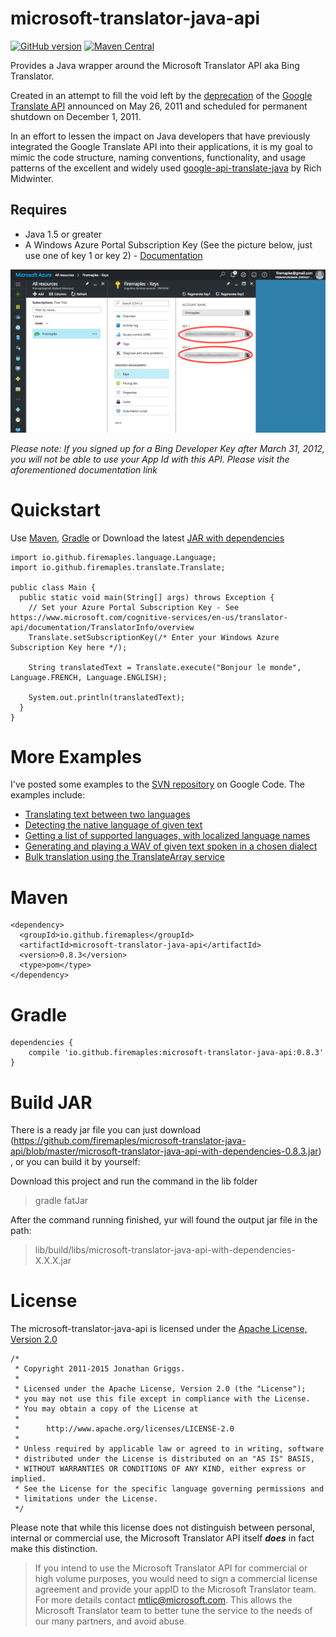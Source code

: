 microsoft-translator-java-api
===========
[![GitHub version](https://badge.fury.io/gh/firemaples%2Fmicrosoft-translator-java-api.svg)](https://badge.fury.io/gh/firemaples%2Fmicrosoft-translator-java-api)
[![Maven Central](https://img.shields.io/maven-central/v/io.github.firemaples/microsoft-translator-java-api.svg)](https://oss.sonatype.org/content/repositories/releases/io/github/firemaples/microsoft-translator-java-api/)

Provides a Java wrapper around the Microsoft Translator API aka Bing Translator. 

Created in an attempt to fill the void left by the [deprecation](http://googlecode.blogspot.com/2011/05/spring-cleaning-for-some-of-our-apis.html) of the [Google Translate API](http://code.google.com/apis/language/translate/overview.html) announced on May 26, 2011 and scheduled for permanent shutdown on December 1, 2011.

In an effort to lessen the impact on Java developers that have previously integrated the Google Translate API into their applications, it
is my goal to mimic the code structure, naming conventions, functionality, and usage patterns of the excellent and widely used [google-api-translate-java](https://github.com/richmidwinter/google-api-translate-java) by Rich Midwinter.

## Requires

* Java 1.5 or greater
* A Windows Azure Portal Subscription Key (See the picture below, just use one of key 1 or key 2) - [Documentation](https://www.microsoft.com/cognitive-services/en-us/translator-api/documentation/TranslatorInfo/overview)

<img src="SubscriptionKey.png"></img>
                                                          
_Please note: If you signed up for a Bing Developer Key after March 31, 2012, you will not be able to use your App Id with this API. Please visit the aforementioned documentation link_

Quickstart
===========

Use [Maven](https://github.com/firemaples/microsoft-translator-java-api#maven), [Gradle](https://github.com/firemaples/microsoft-translator-java-api#gradle) or Download the latest [JAR with dependencies](https://github.com/firemaples/microsoft-translator-java-api/blob/master/microsoft-translator-java-api-with-dependencies-0.8.3.jar)

    import io.github.firemaples.language.Language;
    import io.github.firemaples.translate.Translate;

    public class Main {
      public static void main(String[] args) throws Exception {
        // Set your Azure Portal Subscription Key - See https://www.microsoft.com/cognitive-services/en-us/translator-api/documentation/TranslatorInfo/overview
        Translate.setSubscriptionKey(/* Enter your Windows Azure Subscription Key here */);

        String translatedText = Translate.execute("Bonjour le monde", Language.FRENCH, Language.ENGLISH);

        System.out.println(translatedText);
      }
    }

More Examples
=============

I've posted some examples to the [SVN repository](http://code.google.com/p/microsoft-translator-java-api/source/browse/#svn%2Ftrunk%2Fmicrosoft-translator-java-examples%2Fsrc%2Fmain%2Fjava%2Fcom%2Fmemetix%2Fmst%2Fexamples) on Google Code. The examples include:

  * [Translating text between two languages](http://code.google.com/p/microsoft-translator-java-api/source/browse/trunk/microsoft-translator-java-examples/src/main/java/com/memetix/mst/examples/TranslateExample.java)
  * [Detecting the native language of given text](http://code.google.com/p/microsoft-translator-java-api/source/browse/trunk/microsoft-translator-java-examples/src/main/java/com/memetix/mst/examples/DetectLanguageExample.java)
  * [Getting a list of supported languages, with localized language names](http://code.google.com/p/microsoft-translator-java-api/source/browse/trunk/microsoft-translator-java-examples/src/main/java/com/memetix/mst/examples/LanguageLocalizationExamples.java)
  * [Generating and playing a WAV of given text spoken in a chosen dialect](http://code.google.com/p/microsoft-translator-java-api/source/browse/trunk/microsoft-translator-java-examples/src/main/java/com/memetix/mst/examples/SpeakTextExample.java)
  * [Bulk translation using the TranslateArray service](http://code.google.com/p/microsoft-translator-java-api/source/browse/trunk/microsoft-translator-java-examples/src/main/java/com/memetix/mst/examples/TranslateArrayExample.java)

Maven
=====

    <dependency>
      <groupId>io.github.firemaples</groupId>
      <artifactId>microsoft-translator-java-api</artifactId>
      <version>0.8.3</version>
      <type>pom</type>
    </dependency>

Gradle
=====

    dependencies {
        compile 'io.github.firemaples:microsoft-translator-java-api:0.8.3'
    }

Build JAR
=====
There is a ready jar file you can just download (https://github.com/firemaples/microsoft-translator-java-api/blob/master/microsoft-translator-java-api-with-dependencies-0.8.3.jar) , or
 you can build it by yourself:

Download this project and run the command in the lib folder

>    gradle fatJar

After the command running finished, yur will found the output jar file in the path:

>    lib/build/libs/microsoft-translator-java-api-with-dependencies-X.X.X.jar

License
=======

The microsoft-translator-java-api is licensed under the [Apache License, Version 2.0](http://www.apache.org/licenses/LICENSE-2.0.html)

    /*
     * Copyright 2011-2015 Jonathan Griggs.
     *
     * Licensed under the Apache License, Version 2.0 (the "License");
     * you may not use this file except in compliance with the License.
     * You may obtain a copy of the License at
     *
     *      http://www.apache.org/licenses/LICENSE-2.0
     *
     * Unless required by applicable law or agreed to in writing, software
     * distributed under the License is distributed on an "AS IS" BASIS,
     * WITHOUT WARRANTIES OR CONDITIONS OF ANY KIND, either express or implied.
     * See the License for the specific language governing permissions and
     * limitations under the License.
     */

Please note that while this license does not distinguish between personal, internal or commercial use, the Microsoft Translator API itself _**does**_ in fact make this distinction.

>  If you intend to use the Microsoft Translator API for commercial or high volume purposes, you would need to sign a commercial license agreement and provide your appID to the Microsoft Translator team. For more details contact [mtlic@microsoft.com](mailto:mtlic@microsoft.com). This allows the Microsoft Translator team to better tune the service to the needs of our many partners, and avoid abuse.
